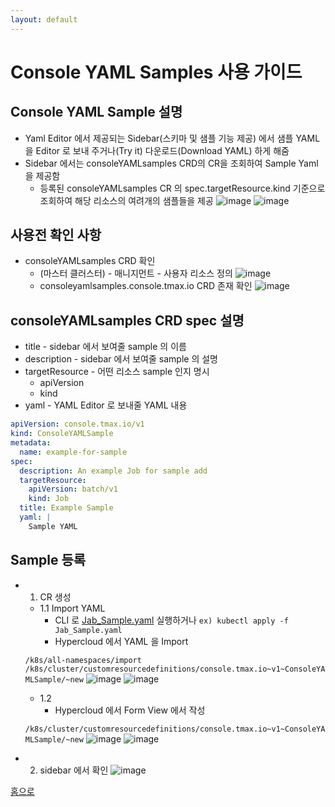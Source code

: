 ```yaml
---
layout: default
---
```


# Console YAML Samples 사용 가이드

## Console YAML Sample 설명

- Yaml Editor 에서 제공되는 Sidebar(스키마 및 샘플 기능 제공) 에서 샘플 YAML 을 Editor 로 보내 주거나(Try it) 다운로드(Download YAML) 하게 해줌
- Sidebar 에서는 consoleYAMLsamples CRD의 CR을 조회하여 Sample Yaml 을 제공함
  - 등록된 consoleYAMLsamples CR 의 spec.targetResource.kind 기준으로 조회하여 해당 리소스의 여려개의 샘플들을 제공
    ![image](figure/1.Sidebar_Schema.png)
    ![image](figure/2.Sidebar_Sample.png)

## 사용전 확인 사항

- consoleYAMLsamples CRD 확인
  - (마스터 클러스터) - 매니지먼트 - 사용자 리소스 정의
    ![image](figure/3.consoleYAMLsamples_CRD.png)
  - consoleyamlsamples.console.tmax.io CRD 존재 확인
    ![image](figure/4.consoleYAMLsamples_CRD_Detail.png)

## consoleYAMLsamples CRD spec 설명

- title - sidebar 에서 보여줄 sample 의 이름
- description - sidebar 에서 보여줄 sample 의 설명
- targetResource - 어떤 리소스 sample 인지 명시
  - apiVersion
  - kind
- yaml - YAML Editor 로 보내줄 YAML 내용

```yaml
apiVersion: console.tmax.io/v1
kind: ConsoleYAMLSample
metadata:
  name: example-for-sample
spec:
  description: An example Job for sample add
  targetResource:
    apiVersion: batch/v1
    kind: Job
  title: Example Sample
  yaml: |
    Sample YAML
```

## Sample 등록

- 1. CR 생성

  - 1.1 Import YAML
    - CLI 로 [Jab_Sample.yaml](yaml/Jab_Sample.yaml) 실행하거나 `ex) kubectl apply -f Jab_Sample.yaml`
    - Hypercloud 에서 YAML 을 Import

  `/k8s/all-namespaces/import`
  `/k8s/cluster/customresourcedefinitions/console.tmax.io~v1~ConsoleYAMLSample/~new`
  ![image](figure/5.import_YAML.png)
  ![image](figure/6.import_YAML_example.png)

  - 1.2
    - Hypercloud 에서 Form View 에서 작성

  `/k8s/cluster/customresourcedefinitions/console.tmax.io~v1~ConsoleYAMLSample/~new`
  ![image](figure/7.consoleYAMLsamples_CRD_List.png)
  ![image](figure/8.consoleYAMLsamples_CRD_Create.png)

- 2. sidebar 에서 확인
     ![image](figure/9.consoleYAMLsamples_Check.png)

[홈으로](./)